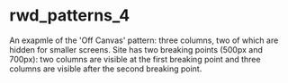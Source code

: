 # rwd_patterns_4
An exapmle of the 'Off Canvas' pattern: three columns, two of which are hidden for smaller screens. Site has two breaking points (500px and 700px): two columns are visible at the first breaking point and three columns are visible after the second breaking point.